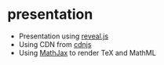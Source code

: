 # presentation

* Presentation using [reveal.js](https://revealjs.com/)
* Using CDN from [cdnjs](https://cdnjs.com/libraries/reveal.js)
* Using [MathJax](https://www.mathjax.org/) to render TeX and MathML

